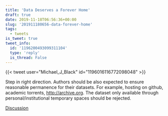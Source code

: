 ```yaml
---
title: 'Data Deserves a Forever Home'
draft: true
date: 2019-11-18T06:56:36+00:00
slug: '201911180656-data-forever-home'
tags:
  - tweets
is_tweet: true
tweet_info:
  id: '1196200493099311104'
  type: 'reply'
  is_thread: False
---
```




{{< tweet user="Michael_J_Black" id="1196016116772098048" >}}

Step in right direction. Authors should be also expected to ensure reasonable permanence for their datasets. For example, hosting on github, academic torrents, <http://archive.org>. The dataset only available through personal/institutional temporary spaces should be rejected.

[Discussion](https://x.com/sytelus/status/1196200493099311104)
